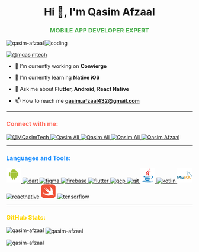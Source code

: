 <h1 align="center">Hi 👋, I'm Qasim Afzaal</h1>
<h3 align="center" style="color:#4CAF50;">MOBILE APP DEVELOPER EXPERT</h3>

<img align="right" alt="coding" width="400" src="https://gifdb.com/images/high/animated-chock-coding-c78f6elj32sfoi8q.gif">

<p align="left"> 
  <img src="https://komarev.com/ghpvc/?username=qasim-afzaal&label=Profile%20views&color=orange&style=flat-square" alt="qasim-afzaal" /> 
</p>

<p align="left"> 
  <a href="https://twitter.com/@mqasimtech" target="blank">
    <img src="https://img.shields.io/twitter/follow/@mqasimtech?logo=twitter&style=for-the-badge&color=1DA1F2" alt="@mqasimtech" />
  </a> 
</p>

- 🔭 I’m currently working on **Convierge**

- 🌱 I’m currently learning **Native iOS**

- 💬 Ask me about **Flutter, Android, React Native**

- 📫 How to reach me **qasim.afzaal432@gmail.com**

---

<h3 align="left" style="color:#FF6F61;">Connect with me:</h3>
<p align="left">
  <a href="https://twitter.com/@MQasimTech" target="blank">
    <img align="center" src="https://raw.githubusercontent.com/rahuldkjain/github-profile-readme-generator/master/src/images/icons/Social/twitter.svg" alt="@MQasimTech" height="30" width="40" />
  </a>
  <a href="https://linkedin.com/in/Qasim ali" target="blank">
    <img align="center" src="https://raw.githubusercontent.com/rahuldkjain/github-profile-readme-generator/master/src/images/icons/Social/linked-in-alt.svg" alt="Qasim Ali" height="30" width="40" />
  </a>
  <a href="https://stackoverflow.com/users/qasim ali" target="blank">
    <img align="center" src="https://raw.githubusercontent.com/rahuldkjain/github-profile-readme-generator/master/src/images/icons/Social/stack-overflow.svg" alt="Qasim Ali" height="30" width="40" />
  </a>
  <a href="https://fb.com/qasim ali" target="blank">
    <img align="center" src="https://raw.githubusercontent.com/rahuldkjain/github-profile-readme-generator/master/src/images/icons/Social/facebook.svg" alt="Qasim Ali" height="30" width="40" />
  </a>
  <a href="https://www.leetcode.com/qasim-afzaal" target="blank">
    <img align="center" src="https://raw.githubusercontent.com/rahuldkjain/github-profile-readme-generator/master/src/images/icons/Social/leet-code.svg" alt="Qasim Afzaal" height="30" width="40" />
  </a>
</p>

---

<h3 align="left" style="color:#1E90FF;">Languages and Tools:</h3>
<p align="left"> 
  <a href="https://developer.android.com" target="_blank" rel="noreferrer">
    <img src="https://raw.githubusercontent.com/devicons/devicon/master/icons/android/android-original-wordmark.svg" alt="android" width="40" height="40"/> 
  </a>
  <a href="https://dart.dev" target="_blank" rel="noreferrer">
    <img src="https://www.vectorlogo.zone/logos/dartlang/dartlang-icon.svg" alt="dart" width="40" height="40"/> 
  </a>
  <a href="https://www.figma.com/" target="_blank" rel="noreferrer">
    <img src="https://www.vectorlogo.zone/logos/figma/figma-icon.svg" alt="figma" width="40" height="40"/> 
  </a>
  <a href="https://firebase.google.com/" target="_blank" rel="noreferrer">
    <img src="https://www.vectorlogo.zone/logos/firebase/firebase-icon.svg" alt="firebase" width="40" height="40"/> 
  </a>
  <a href="https://flutter.dev" target="_blank" rel="noreferrer">
    <img src="https://www.vectorlogo.zone/logos/flutterio/flutterio-icon.svg" alt="flutter" width="40" height="40"/> 
  </a>
  <a href="https://cloud.google.com" target="_blank" rel="noreferrer">
    <img src="https://www.vectorlogo.zone/logos/google_cloud/google_cloud-icon.svg" alt="gcp" width="40" height="40"/> 
  </a>
  <a href="https://git-scm.com/" target="_blank" rel="noreferrer">
    <img src="https://www.vectorlogo.zone/logos/git-scm/git-scm-icon.svg" alt="git" width="40" height="40"/> 
  </a>
  <a href="https://www.java.com" target="_blank" rel="noreferrer">
    <img src="https://raw.githubusercontent.com/devicons/devicon/master/icons/java/java-original.svg" alt="java" width="40" height="40"/> 
  </a>
  <a href="https://kotlinlang.org" target="_blank" rel="noreferrer">
    <img src="https://www.vectorlogo.zone/logos/kotlinlang/kotlinlang-icon.svg" alt="kotlin" width="40" height="40"/> 
  </a>
  <a href="https://www.mysql.com/" target="_blank" rel="noreferrer">
    <img src="https://raw.githubusercontent.com/devicons/devicon/master/icons/mysql/mysql-original-wordmark.svg" alt="mysql" width="40" height="40"/> 
  </a>
  <a href="https://reactnative.dev/" target="_blank" rel="noreferrer">
    <img src="https://reactnative.dev/img/header_logo.svg" alt="reactnative" width="40" height="40"/> 
  </a>
  <a href="https://developer.apple.com/swift/" target="_blank" rel="noreferrer">
    <img src="https://raw.githubusercontent.com/devicons/devicon/master/icons/swift/swift-original.svg" alt="swift" width="40" height="40"/> 
  </a>
  <a href="https://www.tensorflow.org" target="_blank" rel="noreferrer">
    <img src="https://www.vectorlogo.zone/logos/tensorflow/tensorflow-icon.svg" alt="tensorflow" width="40" height="40"/> 
  </a>
</p>

---

<h3 align="left" style="color:#FFD700;">GitHub Stats:</h3>
<p><img align="left" src="https://github-readme-stats.vercel.app/api/top-langs?username=qasim-afzaal&show_icons=true&locale=en&layout=compact&theme=radical" alt="qasim-afzaal" /></p>

<p>&nbsp;<img align="center" src="https://github-readme-stats.vercel.app/api?username=qasim-afzaal&show_icons=true&locale=en&theme=radical" alt="qasim-afzaal" /></p>

<p><img align="center" src="https://github-readme-streak-stats.herokuapp.com/?user=qasim-afzaal&theme=radical" alt="qasim-afzaal" /></p>
